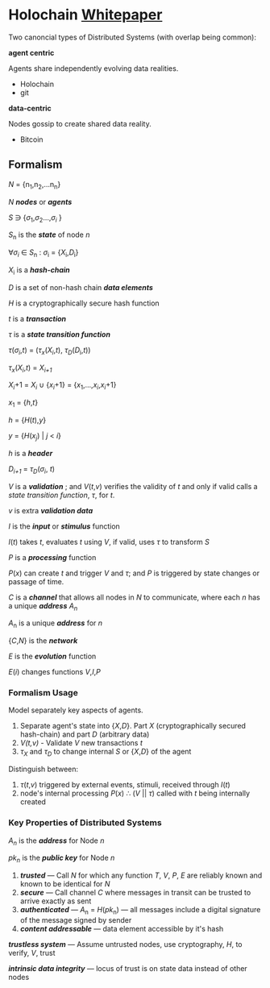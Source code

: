 # Holochain [Whitepaper](https://github.com/Holochain/holochain-proto/blob/whitepaper/holochain.pdf)

Two canoncial types of Distributed Systems (with overlap being common):

**agent centric**

Agents share independently evolving data realities.

* Holochain
* git
	
**data-centric**

Nodes gossip to create shared data reality.

* Bitcoin

## Formalism

*Ν* = {n<sub>1</sub>,n<sub>2</sub>,...n<sub>n</sub>}

*N* ***nodes*** or ***agents***

*S* ∋ {*σ*<sub>1</sub>,*σ*<sub>2</sub>...,*σ<sub>i</sub>* }

*S*<sub>n</sub> is the ***state*** of node *n*

∀*σ<sub>i</sub>* ∈ *S*<sub>n</sub> : *σ*<sub>i</sub> = {*X*<sub>i</sub>,*D*<sub>i</sub>}

*X*<sub>i</sub> is a ***hash-chain***

*D* is a set of non-hash chain ***data elements***

*H* is a cryptographically secure hash function

*t* is a ***transaction***

*τ* is a ***state transition function***

*τ*(*σ<sub>i</sub>*,*t*) = (*τ<sub>x</sub>*(*X<sub>i</sub>*,*t*), *τ<sub>D</sub>*(*D*<sub>i</sub>,*t*))

*τ<sub>x</sub>*(*X<sub>i</sub>*,*t*) = *X<sub>i+1</sub>*

*X<sub>i*+1</sub> = *X<sub>i</sub>* ∪ {*x<sub>i*+1</sub>} = {*x*<sub>1</sub>,...,*x<sub>i</sub>*,*x<sub>i*+1</sub>}

*x*<sub>1</sub> = {*h*,*t*}

*h* = {*H*(*t*),*y*}

*y* = {*H*(*x<sub>j</sub>*) | *j* < *i*}

*h* is a ***header***

*D<sub>i+1</sub>* = *τ<sub>D</sub>*(*σ<sub>i</sub>*, *t*)

*V* is a ***validation***
; and 
*V*(*t*,*v*) verifies the validity of *t* and only if valid calls a *state transition function*, *τ*, for *t*. 

*v* is extra ***validation data***

*I* is the ***input*** or ***stimulus*** function

*I*(*t*) takes *t*, evaluates *t* using *V*, if valid, uses *τ* to transform *S*

*P* is a ***processing*** function

*P*(*x*) can create *t* and trigger *V* and *τ*; and *P* is triggered by state changes or passage of time.

*C* is a ***channel*** that allows all nodes in *N* to communicate,
where each *n* has a unique ***address*** *A<sub>n</sub>*

*A*<sub>n</sub> is a unique ***address*** for *n*

{*C*,*N*} is the ***network***

*E* is the ***evolution*** function

*E*(*i*) changes functions *V*,*I*,*P*

### Formalism Usage

Model separately key aspects of agents.

1. Separate agent's state into {*X*,*D*}. Part *X* (cryptographically secured hash-chain) and part *D* (arbitrary data)
1. *V(*t*,*v*)* - Validate *V* new transactions *t*
1. *τ<sub>X</sub>* and *τ<sub>D</sub>* to change internal *S* or {*X*,*D*} of the agent

Distinguish between:

1. *τ*(*t*,*v*) triggered by external events, stimuli, received through *I*(*t*)
1. node's internal processing *P*(*x*) ∴ (*V* || *τ*) called with *t* being internally created

### Key Properties of Distributed Systems

*A<sub>n</sub>* is the ***address*** for Node *n*

*pk<sub>n</sub>* is the ***public key*** for Node *n*

1. ***trusted*** — Call *N* for which any function *T*, *V*, *P*, *E* are reliably known and known to be identical for *N*
1. ***secure*** — Call channel *C* where messages in transit can be trusted to arrive exactly as sent
1. ***authenticated*** — *A*<sub>n</sub> = *H*(*pk*<sub>n</sub>) — all messages include a digital signature of the message signed by sender
1. ***content addressable*** — data element accessible by it's hash

***trustless system*** — Assume untrusted nodes, use cryptography, *H*, to verify, *V*, trust

***intrinsic data integrity*** — locus of trust is on state data instead of other nodes 